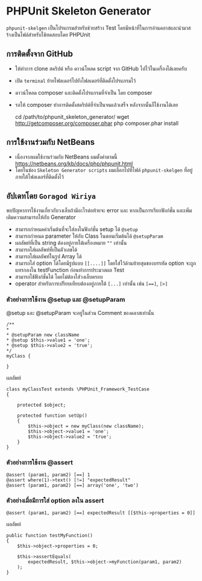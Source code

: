 # PHPUnit Skeleton Generator

`phpunit-skelgen` เป็นโปรแกรมสำหรับช่วยสร้าง Test โดยมีหน้าที่ในการอ่านคลาสและนำมาสร้างเป็นไฟล์สำหรับใช้ทดสอบโดย PHPUnit

## การติดตั้งจาก GitHub

* ให้ทำการ clone สคริปต์ หรือ ดาวน์โหลด script จาก GitHub ไปไว้ในเครื่องได้เลยครับ
* เปิด `terminal` ย้ายโฟลเดอร์ไปยังโฟลเดอร์ที่ติดตั้งโปรแกรมไว้
* ดาวน์โหลด composer และติดตั้งโปรแกรมที่จำเป็น โดย composer
* รอให้ composer ทำการติดตั้งสคริปต์ที่จำเป็นจนแล้วเสร็จ หลังจากนั้นก็ใช้งานได้เลย

    cd /path/to/phpunit_skeleton_generator/
    wget http://getcomposer.org/composer.phar
    php composer.phar install

## การใช้งานร่วมกับ NetBeans

* เนื่องจากผมใช้งานร่วมกับ NetBeans ผมตั้งค่าตามนี้ https://netbeans.org/kb/docs/php/phpunit.html
* โดยในช่อง `Skeleton Generator scripts` ผมเลือกไปที่ไฟล์ `phpunit-skelgen` ที่อยู่ภายใต้โฟลเดอร์ที่ติดตั้งไว้

## อัปเดทโดย `Goragod Wiriya`

พบปัญหาการใช้งานเกี่ยวกับวงเล็บถ้ามีอะไรต่อท้ายจะ error และ หากเป็นการเรียกฟังก์ชั่น และเพิ่มเติมความสามารถให้กับ Generator
* สามารถกำหนดค่าเริ่มต้นที่จะใส่ลงในฟังก์ชั่น setup ได้ `@setup`
* สามารถกำหนด parameter ให้กับ Class ในตอนเริ่มต้นได้ `@setupParam`
* ผลลัพท์ที่เป็น string ต้องอยู่ภายใต้เครื่องหมาย `""` เท่านั้น
* สามารถใส่ผลลัพท์ที่เป็นตัวเลขได้
* สามารถใส่ผลลัพท์ในรูป Array ได้
* สามารถใส่ option ได้โดยมีรูปแบบ `[[....]]` โดยใส่ไว้ด้านท้ายสุดของบรรทัด option จะถูกแทรกลงใน testFunction ก่อนทำการประมวลผล Test
* สามารถใช้ฟังก์ชั่นได้ โดยไม่ต้องใส่วงเล็บครอบ
* operator สำหรับการเปรียบเทียบต้องอยู่ภายใต้ `[...]` เท่านั้น เช่น `[==]`, `[>]`

### ตัวอย่างการใช้งาน @setup และ @setupParam

@setup และ @setupParam จะอยู่ในส่วน Comment ของคลาสเท่านั้น

    /**
    *
    * @setupParam new className
    * @setup $this->value1 = 'one';
    * @setup $this->value2 = 'true';
    */
    myClass {

    }

ผลลัพท์

    class myClassTest extends \PHPUnit_Framework_TestCase
    {

        protected $object;

        protected function setUp()
        {
            $this->object = new myClass(new className);
            $this->object->value1 = 'one';
            $this->object->value2 = 'true';
        }
    }

### ตัวอย่างการใช้งาน @assert

    @assert (param1, param2) [==] 1
    @assert where(1)->text() [!=] "expectedResult"
    @assert (param1, param2) [==] array('one', 'two')

### ตัวอย่างเมื่อมีการใส่ option ลงใน assert

    @assert (param1, param2) [==] expectedResult [[$this->properties = 0]]

ผลลัพท์

    public function testMyFunction()
    {
        $this->object->properties = 0;

        $this->assertEquals(
            expectedResult, $this->object->myFunction(param1, param2)
        );
    }